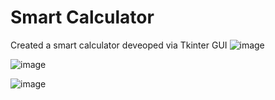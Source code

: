 # Smart Calculator
 Created a smart calculator deveoped via Tkinter GUI
![image](https://user-images.githubusercontent.com/71323220/96589918-b1849900-12e5-11eb-8ed8-459ca7992c7f.png)


![image](https://user-images.githubusercontent.com/71323220/96589987-c19c7880-12e5-11eb-92e3-bb23902cdc3a.png)


![image](https://user-images.githubusercontent.com/71323220/96590065-d6790c00-12e5-11eb-9e25-dfc473ad416c.png)


